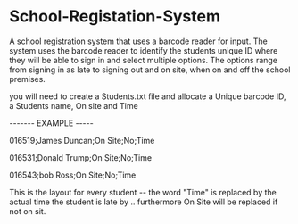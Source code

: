 # School-Registation-System
A school registration system that uses a barcode reader for input. 
The system uses the barcode reader to identify the students unique ID where they will be able to sign in and select multiple options. 
The options range from signing in as late to signing out and on site, when on and off the school premises.

you will need to create a Students.txt file and allocate a Unique barcode ID, a Students name, On site and Time

------- EXAMPLE -----

016519;James Duncan;On Site;No;Time

016531;Donald Trump;On Site;No;Time

016543;bob Ross;On Site;No;Time

This is the layout for every student -- the word "Time" is replaced by the actual time the student is late by .. furthermore On Site will be replaced if not on sit.
